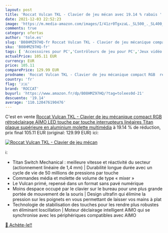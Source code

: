 ```yaml
---
layout: post
title: 'Roccat Vulcan TKL - Clavier de jeu mécan avec 19.14 % rabais '
date: 2021-12-03 22:52:23
image: 'https://m.media-amazon.com/images/I/41zr0TgxzaL._SL500_._SL400_.jpg'
comments: true
category: ofertas
author: 'tole.es'
slug: 'B08HMZ97HQ-fr Roccat Vulcan TKL - Clavier de jeu mécanique compact RGB...'
sku: 'B08HMZ97HQ-fr'
tags: [ 'Accessoires pour PC','Contrôleurs de jeu pour PC','Jeux vidéo','PC: Jeux et accessoires','roccat', ]
actualPrice: 105.11 EUR
currency: EUR
price: 105.11
comparePrice: 129.99 EUR
prodname: 'Roccat Vulcan TKL - Clavier de jeu mécanique compact RGB  rétroéclairage AIMO LED touche par touche  interrupteurs linéaires Titan  plaque supérieure en aluminium  molette multimédia'
country: 'fr'
flag: '🇫🇷'
brand: 'ROCCAT'
buyurl: 'https://www.amazon.fr/dp/B08HMZ97HQ/?tag=tolees0d-21'
descuento: '19.14'
average: '110.120476190476'
---
```


C'est en vente [Roccat Vulcan TKL - Clavier de jeu mécanique compact RGB  rétroéclairage AIMO LED touche par touche  interrupteurs linéaires Titan  plaque supérieure en aluminium  molette multimédia](https://www.amazon.fr/dp/B08HMZ97HQ/?tag=tolees0d-21)  à  19.14 % de réduction, prix final  105.11 EUR (original: 129.99 EUR) ici:

[![Roccat Vulcan TKL - Clavier de jeu mécan](https://m.media-amazon.com/images/I/41zr0TgxzaL._SL500_._SL400_.jpg)](https://www.amazon.fr/dp/B08HMZ97HQ/?tag=tolees0d-21)

ℹ️:

- Titan Switch Mechanical : meilleure vitesse et réactivité du secteur (actionnement linéaire de 1,4 mm) | Durabilité longue durée avec un cycle de vie de 50 millions de pressions par touche
- Commandes média et molette de volume de type « mixer »
- Le Vulcan primé, repensé dans un format sans pavé numérique
- Moins despace occupé par le clavier sur le bureau pour une plus grande portée de mouvement de la souris | Design ultrafin qui élimine la pression sur les poignets en vous permettant de laisser vos mains à plat
- Technologie de stabilisation des touches pour les rendre plus robustes en éliminant loscillation | Moteur déclairage intelligent AIMO qui se synchronise avec les périphériques compatibles avec AIMO

[🛒 Achète-le!!](https://www.amazon.fr/dp/B08HMZ97HQ/?tag=tolees0d-21)
